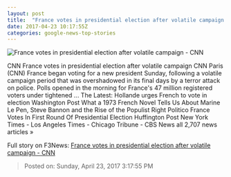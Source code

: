 ```yaml
---
layout: post
title:  "France votes in presidential election after volatile campaign - CNN"
date: 2017-04-23 10:17:55Z
categories: google-news-top-stories
---
```


![France votes in presidential election after volatile campaign - CNN](http://i2.cdn.cnn.com/cnnnext/dam/assets/170419163343-02-french-presidential-election-run-up-super-tease.jpg)

CNN France votes in presidential election after volatile campaign CNN Paris (CNN) France began voting for a new president Sunday, following a volatile campaign period that was overshadowed in its final days by a terror attack on police. Polls opened in the morning for France's 47 million registered voters under tightened ... The Latest: Hollande urges French to vote in election Washington Post What a 1973 French Novel Tells Us About Marine Le Pen, Steve Bannon and the Rise of the Populist Right Politico France Votes In First Round Of Presidential Election Huffington Post New York Times - Los Angeles Times - Chicago Tribune - CBS News all 2,707 news articles »


Full story on F3News: [France votes in presidential election after volatile campaign - CNN](http://www.f3nws.com/n/XgGynH)

> Posted on: Sunday, April 23, 2017 3:17:55 PM
